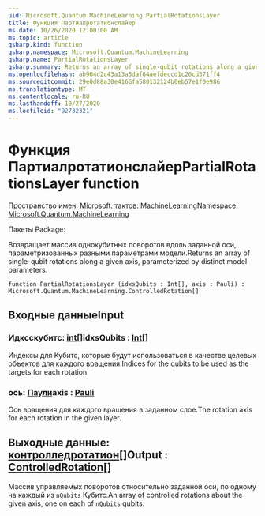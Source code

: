 ```yaml
---
uid: Microsoft.Quantum.MachineLearning.PartialRotationsLayer
title: Функция Партиалротатионслайер
ms.date: 10/26/2020 12:00:00 AM
ms.topic: article
qsharp.kind: function
qsharp.namespace: Microsoft.Quantum.MachineLearning
qsharp.name: PartialRotationsLayer
qsharp.summary: Returns an array of single-qubit rotations along a given axis, parameterized by distinct model parameters.
ms.openlocfilehash: ab964d2c43a13a5daf64aefdeccd1c26cd371ff4
ms.sourcegitcommit: 29e0d88a30e4166fa580132124b0eb57e1f0e986
ms.translationtype: MT
ms.contentlocale: ru-RU
ms.lasthandoff: 10/27/2020
ms.locfileid: "92732321"
---
```

# <a name="partialrotationslayer-function"></a><span data-ttu-id="e3570-102">Функция Партиалротатионслайер</span><span class="sxs-lookup"><span data-stu-id="e3570-102">PartialRotationsLayer function</span></span>

<span data-ttu-id="e3570-103">Пространство имен: [Microsoft. тактов. MachineLearning](xref:Microsoft.Quantum.MachineLearning)</span><span class="sxs-lookup"><span data-stu-id="e3570-103">Namespace: [Microsoft.Quantum.MachineLearning](xref:Microsoft.Quantum.MachineLearning)</span></span>

<span data-ttu-id="e3570-104">Пакеты [](https://nuget.org/packages/)</span><span class="sxs-lookup"><span data-stu-id="e3570-104">Package: [](https://nuget.org/packages/)</span></span>


<span data-ttu-id="e3570-105">Возвращает массив однокубитных поворотов вдоль заданной оси, параметризованных разными параметрами модели.</span><span class="sxs-lookup"><span data-stu-id="e3570-105">Returns an array of single-qubit rotations along a given axis, parameterized by distinct model parameters.</span></span>

```qsharp
function PartialRotationsLayer (idxsQubits : Int[], axis : Pauli) : Microsoft.Quantum.MachineLearning.ControlledRotation[]
```


## <a name="input"></a><span data-ttu-id="e3570-106">Входные данные</span><span class="sxs-lookup"><span data-stu-id="e3570-106">Input</span></span>

### <a name="idxsqubits--int"></a><span data-ttu-id="e3570-107">Идксскубитс: [int](xref:microsoft.quantum.lang-ref.int)[]</span><span class="sxs-lookup"><span data-stu-id="e3570-107">idxsQubits : [Int](xref:microsoft.quantum.lang-ref.int)[]</span></span>

<span data-ttu-id="e3570-108">Индексы для Кубитс, которые будут использоваться в качестве целевых объектов для каждого вращения.</span><span class="sxs-lookup"><span data-stu-id="e3570-108">Indices for the qubits to be used as the targets for each rotation.</span></span>


### <a name="axis--pauli"></a><span data-ttu-id="e3570-109">ось: [Паули](xref:microsoft.quantum.lang-ref.pauli)</span><span class="sxs-lookup"><span data-stu-id="e3570-109">axis : [Pauli](xref:microsoft.quantum.lang-ref.pauli)</span></span>

<span data-ttu-id="e3570-110">Ось вращения для каждого вращения в заданном слое.</span><span class="sxs-lookup"><span data-stu-id="e3570-110">The rotation axis for each rotation in the given layer.</span></span>



## <a name="output--controlledrotation"></a><span data-ttu-id="e3570-111">Выходные данные: [контролледротатион](xref:Microsoft.Quantum.MachineLearning.ControlledRotation)[]</span><span class="sxs-lookup"><span data-stu-id="e3570-111">Output : [ControlledRotation](xref:Microsoft.Quantum.MachineLearning.ControlledRotation)[]</span></span>

<span data-ttu-id="e3570-112">Массив управляемых поворотов относительно заданной оси, по одному на каждый из `nQubits` Кубитс.</span><span class="sxs-lookup"><span data-stu-id="e3570-112">An array of controlled rotations about the given axis, one on each of `nQubits` qubits.</span></span>